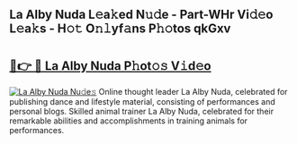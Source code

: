 ## La Alby Nuda L𝚎a𝚔ed N𝚞𝚍e - Part-WHr Vi𝚍𝚎o L𝚎a𝚔s - H𝚘𝚝 O𝚗𝚕yf𝚊ns P𝚑𝚘tos qkGxv

# <h2><a href="http://kfcrwq4.oniu.top/?m=La+Alby+Nuda">🔗👉 🔴 La Alby Nuda P𝚑ot𝚘𝚜 V𝚒d𝚎o</a></h2>

[![La Alby Nuda Nu𝚍e𝚜](https://i.imgur.com/0qMVB7G.gif)](http://kfcrwq4.oniu.top/?m=La+Alby+Nuda)
Online thought leader La Alby Nuda, celebrated for publishing dance and lifestyle material, consisting of performances and personal blogs. Skilled animal trainer La Alby Nuda, celebrated for their remarkable abilities and accomplishments in training animals for performances.  
